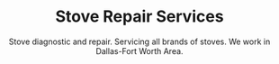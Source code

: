 ---
layout: service
permalink: /stove-repair
title: Stove Repair Services
subtitle: "Stove diagnostic and repair. Servicing all brands of stoves. We work in Dallas-Fort Worth Area."
keyword: Stove repair, diagnostic, Dallas, TX, Arlington, Irving, Denton, Lewisville, Plano, Carrollton, Frisco, Keller, Grapevine, Bedford, Euless, Southlake, Lake Dallas, Roanoke, Argyle, Hebron, Richardson, Corinth, Lantana, Copper Canyon, Highland Village, Double Oak, Watauga, Melody Hills, Richland Hills, North Richland Hills, Haltom City, Blue Mound
---
